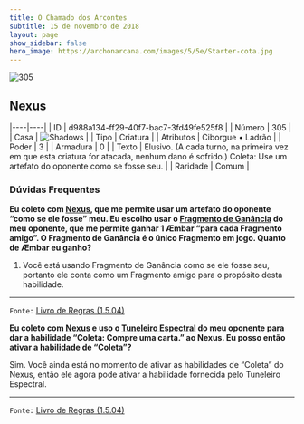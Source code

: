 ```yaml
---
title: O Chamado dos Arcontes
subtitle: 15 de novembro de 2018
layout: page
show_sidebar: false
hero_image: https://archonarcana.com/images/5/5e/Starter-cota.jpg
---
```


![305](https://cdn.keyforgegame.com/media/card_front/pt/341_305_7QJVVWFQJPHJ_pt.png)

## Nexus

|----|----|
| ID | d988a134-ff29-40f7-bac7-3fd49fe525f8 |
| Número | 305 |
| Casa | ![Shadows](https://archonarcana.com/images/thumb/e/ee/Shadows.png/22px-Shadows.png "Sombras") |
| Tipo | Criatura |
| Atributos | Ciborgue • Ladrão |
| Poder | 3 |
| Armadura | 0 |
| Texto | Elusivo. (A cada turno, na primeira vez em que esta criatura for atacada, nenhum dano é sofrido.) Coleta: Use um artefato do oponente como se fosse seu. |
| Raridade | Comum |

### Dúvidas Frequentes

**Eu coleto com [Nexus](/cota/305), que me permite usar um artefato
do oponente “como se ele fosse” meu. Eu escolho usar o [Fragmento de Ganância](/aoa/315) do meu oponente, que me permite ganhar 1
Æmbar “para cada Fragmento amigo”. O Fragmento de Ganância é
o único Fragmento em jogo. Quanto de Æmbar eu ganho?**

1. Você está usando Fragmento de Ganância como se ele fosse seu,
portanto ele conta como um Fragmento amigo para o propósito
desta habilidade.

<hr/>

`Fonte:` [Livro de Regras (1.5.04)](https://drive.google.com/open?id=14pM1J8ZR_4hZbGFZt-ArQdAGsHCPEQdE)

**Eu coleto com [Nexus](/cota/305) e uso o [Tuneleiro Espectral](/cota/133) do meu oponente para dar a habilidade “Coleta: Compre uma
carta.” ao Nexus. Eu posso então ativar a habilidade de “Coleta”?**

Sim. Você ainda está no momento de ativar as habilidades de “Coleta”
do Nexus, então ele agora pode ativar a habilidade fornecida pelo
Tuneleiro Espectral.

<hr/>

`Fonte:` [Livro de Regras (1.5.04)](https://drive.google.com/open?id=14pM1J8ZR_4hZbGFZt-ArQdAGsHCPEQdE)
